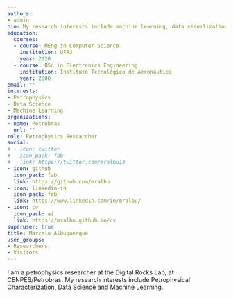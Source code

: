 ```yaml
---
authors:
- admin
bio: My research interests include machine learning, data visualization and petrophysical characterization.
education:
  courses:
  - course: MEng in Computer Science
    institution: UFRJ
    year: 2020
  - course: BSc in Electronics Engineering
    institution: Instituto Tecnológico de Aeronáutica
    year: 2008
email: ""
interests:
- Petrophysics
- Data Science
- Machine Learning
organizations:
- name: Petrobras
  url: ""
role: Petrophysics Researcher
social:
# - icon: twitter
#   icon_pack: fab
#   link: https://twitter.com/mralbu13
- icon: github
  icon_pack: fab
  link: https://github.com/mralbu
- icon: linkedin-in
  icon_pack: fab
  link: https://www.linkedin.com/in/mralbu/
- icon: cv
  icon_pack: ai
  link: https://mralbu.github.io/cv
superuser: true
title: Marcelo Albuquerque
user_groups:
- Researchers
- Visitors
---
```


I am a petrophysics researcher at the Digital Rocks Lab, at CENPES/Petrobras. My research interests include Petrophysical Characterization, Data Science and Machine Learning. 

